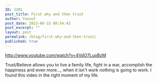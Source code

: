 ```yaml
---
ID: 1201
post_title: First why and then trust
author: Yoosuf
post_date: 2013-06-15 08:54:43
post_excerpt: ""
layout: post
permalink: /blog/first-why-and-then-trust/
published: true
---
```

http://www.youtube.com/watch?v=4VdO7LuoBzM

Trust/Believe allows you to live a family life, fight in a war, accomplish the happiness and even more..., when it isn't work nothing is going to work. I found this video in the right moment of my life.